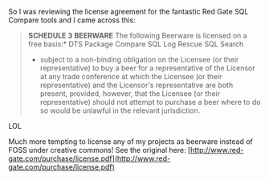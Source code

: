 ﻿So I was reviewing the license agreement for the fantastic Red Gate SQL Compare tools and I came across this:

> **SCHEDULE 3**
>  **BEERWARE**
>  The following Beerware is licensed on a free basis:*
>  DTS Package Compare
>  SQL Log Rescue
>  SQL Search
>  * subject to a non-binding obligation on the Licensee (or their representative) to buy a beer for a representative of the Licensor at any trade conference at which the Licensee (or their representative) and the Licensor's representative are both present, provided, however, that the Licensee (or their representative) should not attempt to purchase a beer where to do so would be unlawful in the relevant jurisdiction.

LOL

Much more tempting to license any of my projects as beerware instead of FOSS under creative commons!  See the original here: [http://www.red-gate.com/purchase/license.pdf](http://www.red-gate.com/purchase/license.pdf)